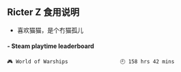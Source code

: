 ## Ricter Z 食用说明
- 喜欢猫猫，是个冇猫孤儿

<!-- steam-box start -->
#### - Steam playtime leaderboard
```text
🎮 World of Warships                 🕘 158 hrs 42 mins
```
<!-- Powered by https://github.com/YouEclipse/steam-box . -->
<!-- steam-box end -->
